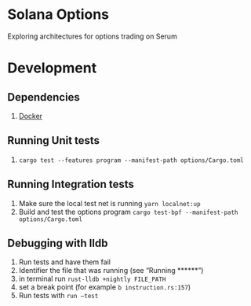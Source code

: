# Solana Options

Exploring architectures for options trading on Serum

# Development

## Dependencies
1. [Docker](https://docs.docker.com/get-docker/)

## Running Unit tests
1. `cargo test --features program --manifest-path options/Cargo.toml`

## Running Integration tests
1. Make sure the local test net is running `yarn localnet:up`
2. Build and test the options program `cargo test-bpf --manifest-path options/Cargo.toml`

## Debugging with lldb
1. Run tests and have them fail
2. Identifier the file that was running (see “Running ******”)
3. in terminal run `rust-lldb +nightly FILE_PATH`
4. set a break point (for example `b instruction.rs:157`)
5. Run tests with `run —test`